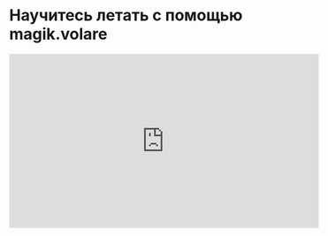 
# Научитесь летать с помощью magik.volare

<iframe width="560" height="315" src="https://www.youtube.com/embed/3TuziyfpNFo" frameborder="0" allowfullscreen></iframe>
